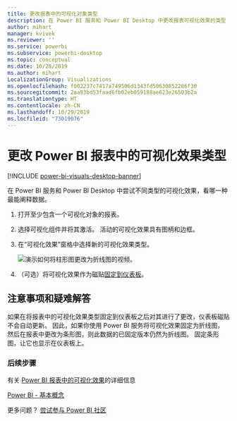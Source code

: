 ```yaml
---
title: 更改报表中的可视化对象类型
description: 在 Power BI 服务和 Power BI Desktop 中更改报表可视化效果的类型
author: mihart
manager: kvivek
ms.reviewer: ''
ms.service: powerbi
ms.subservice: powerbi-desktop
ms.topic: conceptual
ms.date: 10/28/2019
ms.author: mihart
LocalizationGroup: Visualizations
ms.openlocfilehash: f002237c7417a749506d1343fd50630852286f30
ms.sourcegitcommit: 2aa83bd53faad6fb02eb059188ae623e26503b2a
ms.translationtype: HT
ms.contentlocale: zh-CN
ms.lasthandoff: 10/29/2019
ms.locfileid: "73019076"
---
```

# <a name="change-the-type-of-visualization-in-a-power-bi-report"></a>更改 Power BI 报表中的可视化效果类型

[!INCLUDE [power-bi-visuals-desktop-banner](../includes/power-bi-visuals-desktop-banner.md)]

在 Power BI 服务和 Power BI Desktop 中尝试不同类型的可视化效果，看哪一种最能阐释数据。 

1. 打开至少包含一个可视化对象的报表。   
2. 选择可视化组件并将其激活。 活动的可视化效果具有图柄和边框。    
3. 在“可视化效果”窗格中选择新的可视化效果类型。 
   
   ![演示如何将柱形图更改为折线图的视频](media/power-bi-report-change-visualization-type/change-viz/change-viz.gif)。
4. （可选）将可视化效果作为磁贴[固定到仪表板](../service-dashboard-pin-tile-from-report.md)。 

## <a name="considerations-and-troubleshooting"></a>注意事项和疑难解答
如果在将报表中的可视化效果类型固定到仪表板之后对其进行了更改，仪表板磁贴不会自动更新。 因此，如果你使用 Power BI 服务将可视化效果固定为折线图，然后在报表中更改为条形图，则此数据的已固定版本仍然为折线图。 固定条形图，让它也显示在仪表板上。

### <a name="next-steps"></a>后续步骤
有关 [Power BI 报表中的可视化效果](power-bi-report-visualizations.md)的详细信息

[Power BI - 基本概念](../consumer/end-user-basic-concepts.md)

更多问题？ [尝试参与 Power BI 社区](http://community.powerbi.com/)

